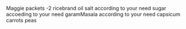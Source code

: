 Maggie packets -2
ricebrand oil 
salt according to your need
sugar accoeding to your need
garamMasala according to your need
capsicum
carrots
peas 

